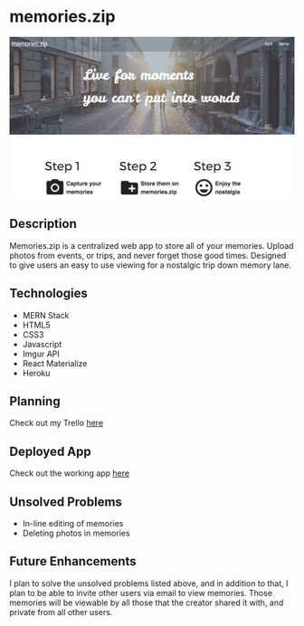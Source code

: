 # memories.zip

<img src="public/images/memories-zip-home.png"/>

## Description
Memories.zip is a centralized web app to store all of your memories. Upload photos from events, or trips, and never forget those good times. Designed to give users an easy to use viewing for a nostalgic trip down memory lane.

## Technologies
- MERN Stack
- HTML5
- CSS3
- Javascript
- Imgur API
- React Materialize
- Heroku

## Planning
Check out my Trello [here](https://trello.com/b/omZaCUZp/memorieszip)

## Deployed App
Check out the working app [here](https://memories-zip.herokuapp.com/)

## Unsolved Problems
- In-line editing of memories
- Deleting photos in memories

## Future Enhancements
I plan to solve the unsolved problems listed above, and in addition to that, I plan to be able to invite other users via email to view memories. Those memories will be viewable by all those that the creator shared it with, and private from all other users.